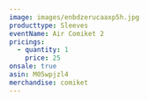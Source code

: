 ```yaml
---
image: images/enbdzerucaaxp5h.jpg
producttype: Sleeves
eventName: Air Comiket 2
pricings:
  - quantity: 1
    price: 25
onsale: true
asin: M05wpjzl4
merchandise: comiket
---
```

